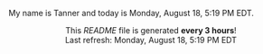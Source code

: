 My name is Tanner and today is Monday, August 18, 5:19 PM EDT.

<p align="center">This <i>README</i> file is generated <b>every 3 hours</b>!</br>Last refresh: Monday, August 18, 5:19 PM EDT<br /></p>
